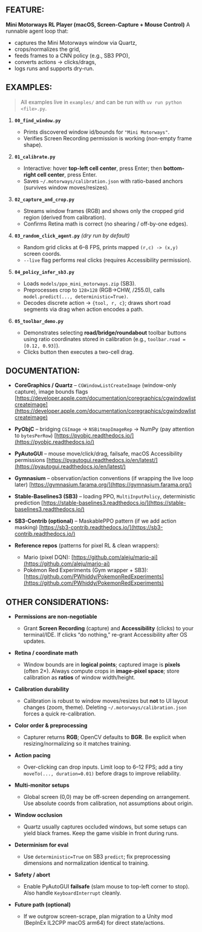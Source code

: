 ## FEATURE:

**Mini Motorways RL Player (macOS, Screen-Capture + Mouse Control)**
A runnable agent loop that:

* captures the Mini Motorways window via Quartz,
* crops/normalizes the grid,
* feeds frames to a CNN policy (e.g., SB3 PPO),
* converts actions → clicks/drags,
* logs runs and supports dry-run.

## EXAMPLES:

> All examples live in `examples/` and can be run with `uv run python <file>.py`.

1. **`00_find_window.py`**

   * Prints discovered window id/bounds for `"Mini Motorways"`.
   * Verifies Screen Recording permission is working (non-empty frame shape).

2. **`01_calibrate.py`**

   * Interactive: hover **top-left cell center**, press Enter; then **bottom-right cell center**, press Enter.
   * Saves `~/.motorways/calibration.json` with ratio-based anchors (survives window moves/resizes).

3. **`02_capture_and_crop.py`**

   * Streams window frames (RGB) and shows only the cropped grid region (derived from calibration).
   * Confirms Retina math is correct (no shearing / off-by-one edges).

4. **`03_random_click_agent.py`** *(dry run by default)*

   * Random grid clicks at 6–8 FPS, prints mapped `(r,c) -> (x,y)` screen coords.
   * `--live` flag performs real clicks (requires Accessibility permission).

5. **`04_policy_infer_sb3.py`**

   * Loads `models/ppo_mini_motorways.zip` (SB3).
   * Preprocesses crop to `128×128` (RGB→CHW, /255.0), calls `model.predict(..., deterministic=True)`.
   * Decodes discrete action → `{tool, r, c}`; draws short road segments via drag when action encodes a path.

6. **`05_toolbar_demo.py`**

   * Demonstrates selecting **road/bridge/roundabout** toolbar buttons using ratio coordinates stored in calibration (e.g., `toolbar.road = [0.12, 0.93]`).
   * Clicks button then executes a two-cell drag.

## DOCUMENTATION:

* **CoreGraphics / Quartz** – `CGWindowListCreateImage` (window-only capture), image bounds flags
  [https://developer.apple.com/documentation/coregraphics/cgwindowlistcreateimage](https://developer.apple.com/documentation/coregraphics/cgwindowlistcreateimage)

* **PyObjC** – bridging `CGImage` → `NSBitmapImageRep` → NumPy (pay attention to `bytesPerRow`)
  [https://pyobjc.readthedocs.io/](https://pyobjc.readthedocs.io/)

* **PyAutoGUI** – mouse move/click/drag, failsafe, macOS Accessibility permissions
  [https://pyautogui.readthedocs.io/en/latest/](https://pyautogui.readthedocs.io/en/latest/)

* **Gymnasium** – observation/action conventions (if wrapping the live loop later)
  [https://gymnasium.farama.org/](https://gymnasium.farama.org/)

* **Stable-Baselines3 (SB3)** – loading PPO, `MultiInputPolicy`, deterministic prediction
  [https://stable-baselines3.readthedocs.io/](https://stable-baselines3.readthedocs.io/)

* **SB3-Contrib (optional)** – MaskablePPO pattern (if we add action masking)
  [https://sb3-contrib.readthedocs.io/](https://sb3-contrib.readthedocs.io/)

* **Reference repos** (patterns for pixel RL & clean wrappers):

  * Mario (pixel DQN): [https://github.com/aleju/mario-ai](https://github.com/aleju/mario-ai)
  * Pokémon Red Experiments (Gym wrapper + SB3): [https://github.com/PWhiddy/PokemonRedExperiments](https://github.com/PWhiddy/PokemonRedExperiments)

## OTHER CONSIDERATIONS:

* **Permissions are non-negotiable**

  * Grant **Screen Recording** (capture) and **Accessibility** (clicks) to your terminal/IDE. If clicks “do nothing,” re-grant Accessibility after OS updates.

* **Retina / coordinate math**

  * Window bounds are in **logical points**; captured image is **pixels** (often 2×). Always compute crops in **image-pixel space**; store calibration as **ratios** of window width/height.

* **Calibration durability**

  * Calibration is robust to window moves/resizes but **not** to UI layout changes (zoom, theme). Deleting `~/.motorways/calibration.json` forces a quick re-calibration.

* **Color order & preprocessing**

  * Capturer returns **RGB**; OpenCV defaults to **BGR**. Be explicit when resizing/normalizing so it matches training.

* **Action pacing**

  * Over-clicking can drop inputs. Limit loop to 6–12 FPS; add a tiny `moveTo(..., duration=0.01)` before drags to improve reliability.

* **Multi-monitor setups**

  * Global screen (0,0) may be off-screen depending on arrangement. Use absolute coords from calibration, not assumptions about origin.

* **Window occlusion**

  * Quartz usually captures occluded windows, but some setups can yield black frames. Keep the game visible in front during runs.

* **Determinism for eval**

  * Use `deterministic=True` on SB3 `predict`; fix preprocessing dimensions and normalization identical to training.

* **Safety / abort**

  * Enable PyAutoGUI **failsafe** (slam mouse to top-left corner to stop). Also handle `KeyboardInterrupt` cleanly.

* **Future path (optional)**

  * If we outgrow screen-scrape, plan migration to a Unity mod (BepInEx IL2CPP macOS arm64) for direct state/actions.
